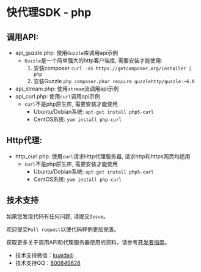# 快代理SDK - php

## 调用API:
* api_guzzle.php: 使用`Guzzle`库调用api示例
	* `Guzzle`是一个简单强大的http客户端库, 需要安装才能使用:
		1. 安装composer `curl -sS https://getcomposer.org/installer | php`
		2. 安装Guzzle `php composer.phar require guzzlehttp/guzzle:~6.0`
* api_stream.php: 使用`stream`流调用api示例
* api_curl.php: 使用`curl`调用api示例
	* `curl`不是php原生库, 需要安装才能使用
		* Ubuntu/Debian系统: `apt-get install php5-curl`
		* CentOS系统: `yum install php-curl`

## Http代理:
* http_curl.php: 使用`curl`请求Http代理服务器, 请求http和https网页均适用
	* `curl`不是php原生库, 需要安装才能使用
		* Ubuntu/Debian系统: `apt-get install php5-curl`
		* CentOS系统: `yum install php-curl`

## 技术支持
如果您发现代码有任何问题, 请提交`Issue`。

欢迎提交`Pull request`以使代码样例更加完善。

获取更多关于调用API和代理服务器使用的资料，请参考[开发者指南](https://help.kuaidaili.com/dev/api/)。

* 技术支持微信：<a href="https://img.kuaidaili.com/img/service_wx.jpg">kuaidaili</a>
* 技术支持QQ：<a href="http://q.url.cn/CDksXo?_type=wpa&qidian=true">800849628</a>
